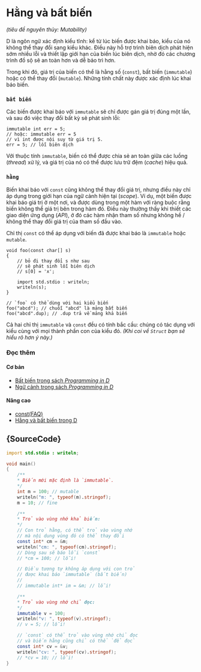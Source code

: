 # Hằng và bất biến

_(tiêu đề nguyên thủy: Mutability)_

D là ngôn ngữ xác định kiểu tĩnh: kể từ lúc biến được khai báo, kiểu của nó
không thể thay đổi sang kiểu khác. Điều này hỗ trợ trình biên dịch
phát hiện sớm nhiều lỗi và thiết lập giới hạn của biến lúc biên dịch,
nhờ đó các chương trình đồ sộ sẽ an toàn hơn và dễ bảo trì hơn.

Trong khi đó, giá trị của biến có thể là hằng số (`const`),
bất biến (`immutable`)
hoặc có thể thay đổi (`mutable`).
Những tính chất này được xác định lúc khai báo biến.

### `bất biến`

Các biến được khai báo với `immutable` sẽ chỉ được gán giá trị đúng một lần,
và sau đó việc thay đổi bất kỳ sẽ phát sinh lỗi:

    immutable int err = 5;
    // hoặc: immutable err = 5
    // vì int được nội suy từ giá trị 5.
    err = 5; // lỗi biên dịch

Với thuộc tính `immutable`, biến có thể được chia sẻ an toàn giữa các
luồng (_thread_) xử lý, và giá trị của nó có thể được lưu trữ đệm (_cache_)
hiệu quả.

### `hằng`

Biến khai báo với `const` cũng không thể thay đổi giá trị, nhưng điều này
chỉ áp dụng trong giới hạn của ngữ cảnh hiện tại (_scope_). Ví dụ, một
biến được khai báo giá trị ở một nơi, và được dùng trong một hàm
với ràng buộc rằng biến không thể giá trị bên trong hàm đó.
Điều này thường thấy khi thiết các giao diện ứng dụng (_API_), ở đó các
hàm nhận tham số nhưng không hề / không thể thay đổi giá trị của tham số đầu vào.

Chỉ thị `const` có thể áp dụng với biến đã được khai báo là `immutable`
hoặc `mutable`.

    void foo(const char[] s)
    {
        // bỏ đi thay đổi s như sau
        // sẽ phát sinh lỗi biên dịch
        // s[0] = 'x';

        import std.stdio : writeln;
        writeln(s);
    }

    // `foo` có thể dùng với hai kiểu biến
    foo("abcd"); // chuỗi "abcd" là mảng bất biến
    foo("abcd".dup); // .dup trả về mảng khả biến

Cả hai chỉ thị `immutable` và `const` đều có tính bắc cầu: chúng có tác dụng
với kiểu cùng với mọi thành phần con của kiểu đó. _(Khi coi về `Struct`
bạn sẽ hiểu rõ hơn ý này.)_

### Đọc thêm

#### Cơ bản

- [Bất biến trong sách _Programming in D_](http://ddili.org/ders/d.en/const_and_immutable.html)
- [Ngữ cảnh trong sách _Programming in D_](http://ddili.org/ders/d.en/name_space.html)

#### Nâng cao

- [const(FAQ)](https://dlang.org/const-faq.html)
- [Hằng và bất biến trong D](https://dlang.org/spec/const3.html)

## {SourceCode}

```d
import std.stdio : writeln;

void main()
{
    /**
    * Biến mới mặc định là `immutable`.
    */
    int m = 100; // mutable
    writeln("m: ", typeof(m).stringof);
    m = 10; // fine

    /**
    * Trỏ vào vùng nhớ khả biến:
    */
    // Con trỏ hằng, có thể trỏ vào vùng nhớ
    // mà nội dung vùng đó có thể thay đổi
    const int* cm = &m;
    writeln("cm: ", typeof(cm).stringof);
    // Dòng sau sẽ báo lỗi `const`
    // *cm = 100; // lỗi!

    // Điều tương tự không áp dụng với con trỏ
    // được khai báo `immutable` (bất biến)
    //
    // immutable int* im = &m; // lỗi!

    /**
    * Trỏ vào vùng nhớ chỉ đọc:
    */
    immutable v = 100;
    writeln("v: ", typeof(v).stringof);
    // v = 5; // lỗi!

    // `const` có thể trỏ vào vùng nhớ chỉ đọc
    // và biến hằng cũng chỉ có thể `để đọc`
    const int* cv = &v;
    writeln("cv: ", typeof(cv).stringof);
    // *cv = 10; // lỗi!
}
```
